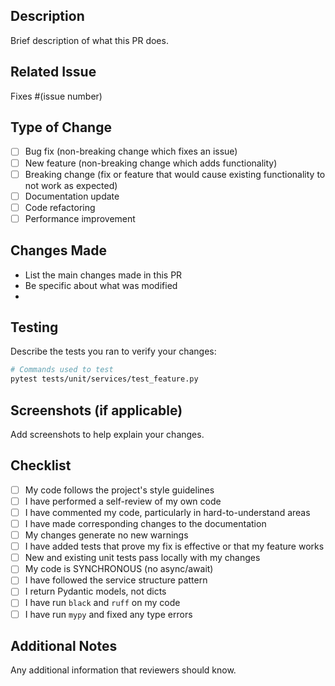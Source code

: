 ## Description
Brief description of what this PR does.

## Related Issue
Fixes #(issue number)

## Type of Change
- [ ] Bug fix (non-breaking change which fixes an issue)
- [ ] New feature (non-breaking change which adds functionality)
- [ ] Breaking change (fix or feature that would cause existing functionality to not work as expected)
- [ ] Documentation update
- [ ] Code refactoring
- [ ] Performance improvement

## Changes Made
- List the main changes made in this PR
- Be specific about what was modified
-

## Testing
Describe the tests you ran to verify your changes:

```bash
# Commands used to test
pytest tests/unit/services/test_feature.py
```

## Screenshots (if applicable)
Add screenshots to help explain your changes.

## Checklist
- [ ] My code follows the project's style guidelines
- [ ] I have performed a self-review of my own code
- [ ] I have commented my code, particularly in hard-to-understand areas
- [ ] I have made corresponding changes to the documentation
- [ ] My changes generate no new warnings
- [ ] I have added tests that prove my fix is effective or that my feature works
- [ ] New and existing unit tests pass locally with my changes
- [ ] My code is SYNCHRONOUS (no async/await)
- [ ] I have followed the service structure pattern
- [ ] I return Pydantic models, not dicts
- [ ] I have run `black` and `ruff` on my code
- [ ] I have run `mypy` and fixed any type errors

## Additional Notes
Any additional information that reviewers should know.

